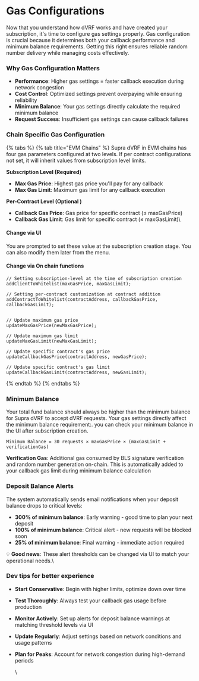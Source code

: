 # Gas Configurations

Now that you understand how dVRF works and have created your subscription, it's time to configure gas settings properly. Gas configuration is crucial because it determines both your callback performance and minimum balance requirements. Getting this right ensures reliable random number delivery while managing costs effectively.

### Why Gas Configuration Matters

* **Performance**: Higher gas settings = faster callback execution during network congestion
* **Cost Control**: Optimized settings prevent overpaying while ensuring reliability
* **Minimum Balance**: Your gas settings directly calculate the required minimum balance
* **Request Success**: Insufficient gas settings can cause callback failures

### Chain Specific Gas Configuration

{% tabs %}
{% tab title="EVM Chains" %}
Supra dVRF in EVM chains has four gas parameters configured at two levels.  If per contract configurations not set,  it will inherit values from subscription level limits.&#x20;

**Subscription Level (Required)**

* **Max Gas Price**: Highest gas price you'll pay for any callback
* **Max Gas Limit**: Maximum gas limit for any callback execution

**Per-Contract Level (Optional )**

* **Callback Gas Price**: Gas price for specific contract (≤ maxGasPrice)
* **Callback Gas Limit**: Gas limit for specific contract (≤ maxGasLimit)\


#### Change via UI

You are prompted to set these value at the subscription creation stage.  You can also modify them later from the menu.&#x20;

#### Change via On chain functions

```solidity
// Setting subscription-level at the time of subscription creation
addClientToWhitelist(maxGasPrice, maxGasLimit);

// Setting per-contract customization at contract addition
addContractToWhitelist(contractAddress, callbackGasPrice, callbackGasLimit);


// Update maximum gas price
updateMaxGasPrice(newMaxGasPrice);

// Update maximum gas limit  
updateMaxGasLimit(newMaxGasLimit);

// Update specific contract's gas price
updateCallbackGasPrice(contractAddress, newGasPrice);

// Update specific contract's gas limit
updateCallbackGasLimit(contractAddress, newGasLimit);
```
{% endtab %}
{% endtabs %}



### Minimum Balance

Your total fund balance should always be higher than the minimum balance for Supra dVRF to accept dVRF requests. Your gas settings directly affect the minimum balance requirement:. you can check your minimum balance in the UI after subscription creation.&#x20;

```
Minimum Balance = 30 requests × maxGasPrice × (maxGasLimit + verificationGas)
```

**Verification Gas**: Additional gas consumed by BLS signature verification and random number generation on-chain. This is automatically added to your callback gas limit during minimum balance calculation

### Deposit Balance Alerts

The system automatically sends email notifications when your  deposit balance drops to critical levels:

* **300% of minimum balance**: Early warning - good time to plan your next deposit
* **100% of minimum balance**: Critical alert - new requests will be blocked soon
* **25% of minimum balance**: Final warning - immediate action required

💡 **Good news**: These alert thresholds can be changed via UI to match your operational needs.\


### Dev tips for better experience

* **Start Conservative**: Begin with higher limits, optimize down over time
* **Test Thoroughly**: Always test your callback gas usage before production
* **Monitor Actively**: Set up alerts for deposit balance warnings at matching threshold levels via UI
* **Update Regularly**: Adjust settings based on network conditions and usage patterns
*   **Plan for Peaks**: Account for network congestion during high-demand periods

    \

